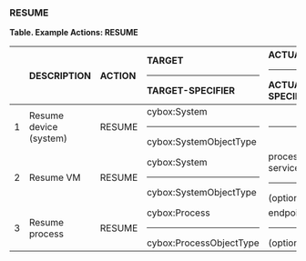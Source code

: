 ### RESUME
**Table. Example Actions: RESUME**

|  | DESCRIPTION | ACTION | TARGET<hr>TARGET-SPECIFIER | ACTUATOR<hr>ACTUATOR-SPECIFIER | MODIFIER | 
| :--- | :--- | :--- | :--- | :--- | :--- | 
| 1 | Resume device (system) | RESUME | cybox:System<hr>cybox:SystemObjectType | <hr> |  | 
| 2 | Resume VM | RESUME | cybox:System<hr>cybox:SystemObjectType | process.virtualization-service<hr>(optional) |  | 
| 3 | Resume process | RESUME | cybox:Process<hr>cybox:ProcessObjectType | endpoint<hr>(optional) |  | 

